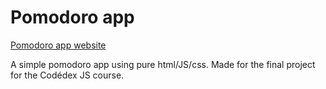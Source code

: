# Pomodoro app

[Pomodoro app website](https://pomodoro-app-git-main-cs-davimagalhaes-projects.vercel.app)

A simple pomodoro app using pure html/JS/css. Made for the final project for the Codédex JS course. 
